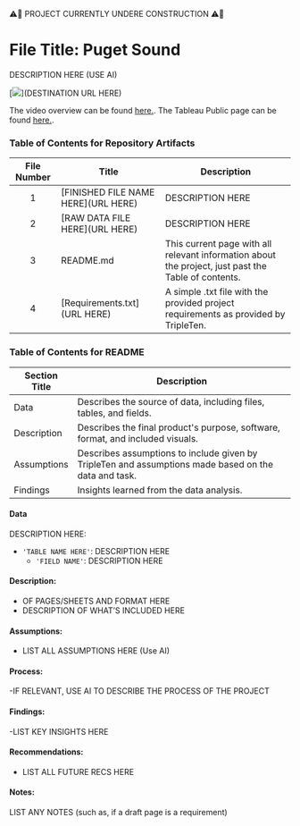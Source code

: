 ⚠️🚧 PROJECT CURRENTLY UNDERE CONSTRUCTION ⚠️🚧

# File Title: Puget Sound

DESCRIPTION HERE (USE AI)

[<img src="https://github.com/Tiffany-Bergett/Data_projects_TripleTen/blob/main/Images/Puget%20Sound.png">](DESTINATION URL HERE)

The video overview can be found <a href='INSERT VIDEO URL HERE' target=_blank><u>here</u>.</a>.
The Tableau Public page can be found <a href='https://public.tableau.com/views/PugetSound-WaterQuality/Presentation?:language=en-US&:sid=&:redirect=auth&:display_count=n&:origin=viz_share_link' target=_blank><u>here</u>.</a>.

### Table of Contents for Repository Artifacts
| File Number | Title | Description |
| :-----------: | ----------- |----------- |
| 1 | [FINISHED FILE NAME HERE](URL HERE) | DESCRIPTION HERE |
| 2 | [RAW DATA FILE HERE](URL HERE) | DESCRIPTION HERE |
| 3 | README.md | This current page with all relevant information about the project, just past the Table of contents. |
| 4 | [Requirements.txt](URL HERE) | A simple .txt file with the provided project requirements as provided by TripleTen. |

### Table of Contents for README
| Section Title | Description |
| ----------- |----------- |
| Data | Describes the source of data, including files, tables, and fields. |
| Description | Describes the final product's purpose, software, format, and included visuals. |
| Assumptions | Describes assumptions to include given by TripleTen and assumptions made based on the data and task. |
| Findings | Insights learned from the data analysis. |

#### Data
DESCRIPTION HERE:
- `'TABLE NAME HERE'`: DESCRIPTION HERE
    - `'FIELD NAME'`: DESCRIPTION HERE
  
#### Description:
- OF PAGES/SHEETS AND FORMAT HERE
- DESCRIPTION OF WHAT’S INCLUDED HERE

#### Assumptions:
- LIST ALL ASSUMPTIONS HERE (Use AI)

#### Process:
-IF RELEVANT, USE AI TO DESCRIBE THE PROCESS OF THE PROJECT


#### Findings:
-LIST KEY INSIGHTS HERE

#### Recommendations:
- LIST ALL FUTURE RECS HERE

#### Notes:
LIST ANY NOTES (such as, if a draft page is a requirement)
